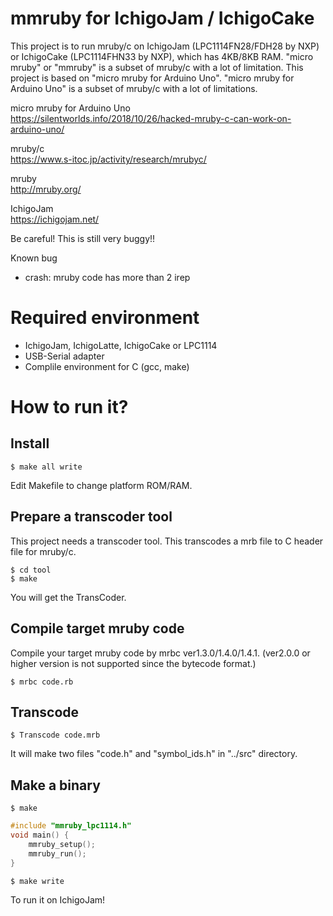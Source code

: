 # mmruby for IchigoJam / IchigoCake

This project is to run mruby/c on IchigoJam (LPC1114FN28/FDH28 by NXP) or IchigoCake (LPC1114FHN33 by NXP), which has 4KB/8KB RAM.
"micro mruby" or "mmruby" is a subset of mruby/c with a lot of limitation.
This project is based on "micro mruby for Arduino Uno".
"micro mruby for Arduino Uno" is a subset of mruby/c with a lot of limitations.  

micro mruby for Arduino Uno  
https://silentworlds.info/2018/10/26/hacked-mruby-c-can-work-on-arduino-uno/  

mruby/c  
https://www.s-itoc.jp/activity/research/mrubyc/  

mruby  
http://mruby.org/  

IchigoJam  
https://ichigojam.net/  

Be careful! This is still very buggy!!  

Known bug  
- crash: mruby code has more than 2 irep  


# Required environment

* IchigoJam, IchigoLatte, IchigoCake or LPC1114
* USB-Serial adapter
* Complile environment for C (gcc, make)

# How to run it?

## Install

```
$ make all write
```

Edit Makefile to change platform ROM/RAM.

## Prepare a transcoder tool

This project needs a transcoder tool. This transcodes a mrb file to C header file for mruby/c.

```
$ cd tool
$ make
```

You will get the TransCoder.

## Compile target mruby code

Compile your target mruby code by mrbc ver1.3.0/1.4.0/1.4.1. (ver2.0.0 or higher version is not supported since the bytecode format.)

```
$ mrbc code.rb
```

## Transcode

```
$ Transcode code.mrb
```

It will make two files "code.h" and "symbol_ids.h" in "../src" directory.

## Make a binary

```
$ make
```

```C
#include "mmruby_lpc1114.h"
void main() {
	mmruby_setup();
	mmruby_run();
}
```

```
$ make write
```

To run it on IchigoJam!
